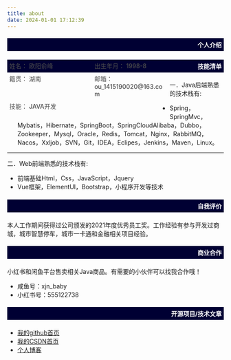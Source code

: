 ```yaml
---
title: about
date: 2024-01-01 17:12:39
---
```


<div style="background-color: #000033;width: 100%;">
	<h4 style="color: white;text-align: right;padding: 5px;">个人介绍</h4>
</div>

<div style="float: left;display: flex;flex-wrap: wrap;width: 75%;justify-content: space-between;">
    <div style="width: 45%;font-weight: 500;color: #4c4c4c;font-size: 14px;margin: 5px;">姓名： 欧阳俞峰</div>
    <div style="width: 45%;font-weight: 500;color: #4c4c4c;font-size: 14px;margin: 5px;">出生年月： 1998-8</div>
    <div style="width: 45%;font-weight: 500;color: #4c4c4c;font-size: 14px;margin: 5px;">籍贯： 湖南</div>
    <div style="width: 45%;font-weight: 500;color: #4c4c4c;font-size: 14px;margin: 5px;">邮箱： ou_1415190020@163.com</div>
    <div style="width: 45%;font-weight: 500;color: #4c4c4c;font-size: 14px;margin: 5px;">技能： JAVA开发</div>
</div>





<div style="background-color: #000033;width: 100%;">
	<h4 style="color: white;text-align: right;padding: 5px;">技能清单</h4>
</div>

一．Java后端熟悉的技术栈有:

- Spring，SpringMvc，Mybatis，Hibernate，SpringBoot，SpringCloudAlibaba，Dubbo，Zookeeper，Mysql，Oracle，Redis，Tomcat，Nginx，RabbitMQ，Nacos，Xxljob，SVN，Git，IDEA，Eclipes，Jenkins，Maven，Linux。

------

二．Web前端熟悉的技术栈有: 

- 前端基础Html，Css，JavaScript，Jquery 
- Vue框架，ElementUI，Bootstrap，小程序开发等技术

<div style="background-color: #000033;width: 100%;">
	<h4 style="color: white;text-align: right;padding: 5px;">自我评价</h4>
</div>

本人工作期间获得过公司颁发的2021年度优秀员工奖。工作经验有参与开发过商城，城市智慧停车，城市一卡通和金融相关项目经验。

<div style="background-color: #000033;width: 100%;">
	<h4 style="color: white;text-align: right;padding: 5px;">商业合作</h4>
</div>

小红书和闲鱼平台售卖相关Java商品。有需要的小伙伴可以找我合作哦！

- 咸鱼号：xjn_baby  
- 小红书号：555122738

<div style="background-color: #000033;width: 100%;">
	<h4 style="color: white;text-align: right;padding: 5px;">开源项目/技术文章</h4>
</div>

- [我的github首页](https://github.com/yufengouyang)
- [我的CSDN首页](https://blog.csdn.net/qq_40710674)
- [个人博客](https://yufengouyang.github.io)
